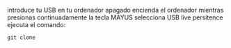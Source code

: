 introduce tu USB en tu ordenador apagado 
encienda el ordenador mientras presionas continuadamente la tecla MAYUS 
selecciona USB live persitence
ejecuta el comando:
```
git clone
